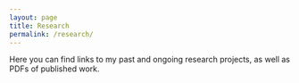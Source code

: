 ```yaml
---
layout: page
title: Research
permalink: /research/
---
```

Here you can find links to my past and ongoing research projects, as well as PDFs of published work.
